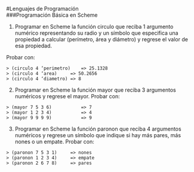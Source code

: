 #Lenguajes de Programación   
###Programación Básica en Scheme

1. Programar en Scheme la función circulo que reciba 1 argumento numérico representando su radio y un símbolo que especifica una propiedad a calcular (perímetro, área y diámetro) y regrese el valor de esa propiedad.

Probar con:
```
> (circulo 4 ‘perimetro)	=> 25.1328
> (circulo 4 ‘area)		=> 50.2656
> (circulo 4 ‘diametro)	=> 8
```

2. Programar en Scheme la función mayor que reciba 3 argumentos numéricos y regrese el mayor.
Probar con:
```
> (mayor 7 5 3 6)			=> 7
> (mayor 1 2 3 4)			=> 4
> (mayor 9 9 9 9)			=> 9
```

3. Programar en Scheme la función paronon que reciba 4 argumentos numéricos y regrese un símbolo que indique si hay más pares, más nones o un empate.
Probar con:
```
> (paronon 7 5 3 1)		=> nones
> (paronon 1 2 3 4)		=> empate
> (paronon 2 6 7 8)		=> pares
```
